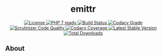 <h1 align="center">emittr</h1>
<p align="center">
    <a href="https://packagist.org/packages/xobotyi/emittr">
        <img alt="License" src="https://poser.pugx.org/xobotyi/emittr/license" />
    </a>
    <a href="https://packagist.org/packages/xobotyi/emittr">
        <img alt="PHP 7 ready" src="http://php7ready.timesplinter.ch/xobotyi/emittr/badge.svg" />
    </a>
    <a href="https://travis-ci.org/xobotyi/emittr">
        <img alt="Build Status" src="https://travis-ci.org/xobotyi/emittr.svg?branch=master" />
    </a>
    <a href="https://www.codacy.com/app/xobotyi/emittr">
        <img alt="Codacy Grade" src="https://api.codacy.com/project/badge/Grade/dc9745b910be457fa3f7e803abbc5208" />
    </a>
    <a href="https://scrutinizer-ci.com/g/xobotyi/emittr/">
        <img alt="Scrutinizer Code Quality" src="https://scrutinizer-ci.com/g/xobotyi/emittr/badges/quality-score.png?b=master" />
    </a>
    <a href="https://www.codacy.com/app/xobotyi/emittr">
        <img alt="Codacy Coverage" src="https://api.codacy.com/project/badge/Coverage/dc9745b910be457fa3f7e803abbc5208" />
    </a>
    <a href="https://packagist.org/packages/xobotyi/emittr">
        <img alt="Latest Stable Version" src="https://poser.pugx.org/xobotyi/emittr/v/stable" />
    </a>
    <a href="https://packagist.org/packages/xobotyi/emittr">
        <img alt="Total Downloads" src="https://poser.pugx.org/xobotyi/emittr/downloads" />
    </a>
</p>

## About